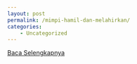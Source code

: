 ```yaml
---
layout: post
permalink: /mimpi-hamil-dan-melahirkan/
categories:
    - Uncategorized
---
```


[Baca Selengkapnya](/03)